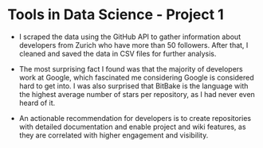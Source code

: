 # Tools in Data Science - Project 1

- I scraped the data using the GitHub API to gather information about developers from Zurich who have more than 50 followers. After that, I cleaned and saved the data in CSV files for further analysis.

- The most surprising fact I found was that the majority of developers work at Google, which fascinated me considering Google is considered hard to get into. I was also surprised that BitBake is the language with the highest average number of stars per repository, as I had never even heard of it.

- An actionable recommendation for developers is to create repositories with detailed documentation and enable project and wiki features, as they are correlated with higher engagement and visibility.